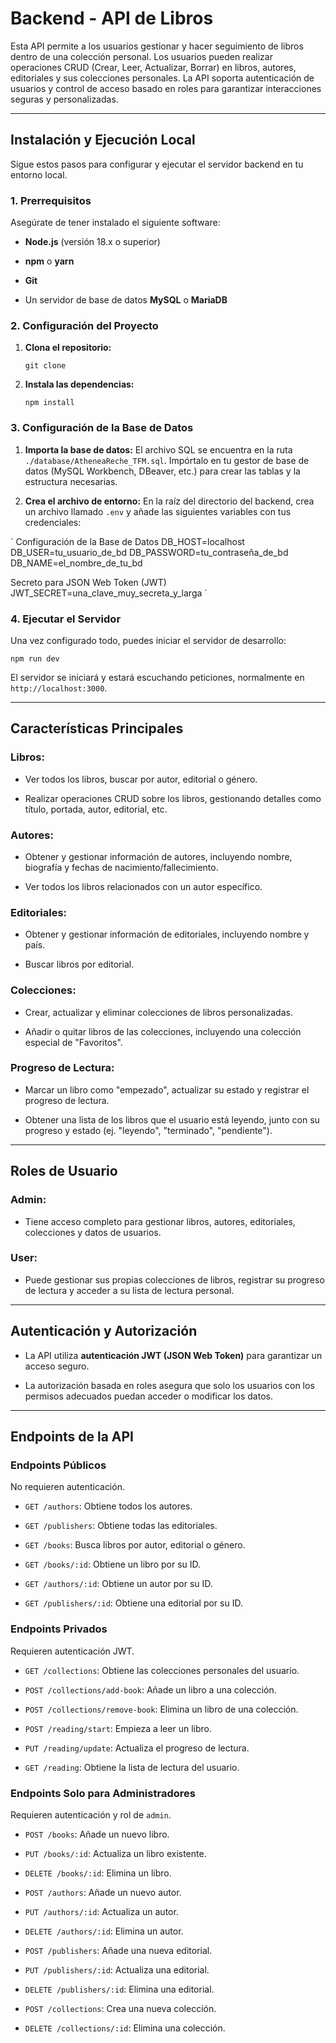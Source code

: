 # Backend - API de Libros

Esta API permite a los usuarios gestionar y hacer seguimiento de libros dentro de una colección personal. Los usuarios pueden realizar operaciones CRUD (Crear, Leer, Actualizar, Borrar) en libros, autores, editoriales y sus colecciones personales. La API soporta autenticación de usuarios y control de acceso basado en roles para garantizar interacciones seguras y personalizadas.

---

## **Instalación y Ejecución Local**

Sigue estos pasos para configurar y ejecutar el servidor backend en tu entorno local.

### **1. Prerrequisitos**

Asegúrate de tener instalado el siguiente software:

* **Node.js** (versión 18.x o superior)

* **npm** o **yarn**

* **Git**

* Un servidor de base de datos **MySQL** o **MariaDB**

### **2. Configuración del Proyecto**

1. **Clona el repositorio:**

   `git clone`

2. **Instala las dependencias:**

   `npm install`

### **3. Configuración de la Base de Datos**

1. **Importa la base de datos:** El archivo SQL se encuentra en la ruta `./database/AtheneaReche_TFM.sql`. Impórtalo en tu gestor de base de datos (MySQL Workbench, DBeaver, etc.) para crear las tablas y la estructura necesarias.

2. **Crea el archivo de entorno:** En la raíz del directorio del backend, crea un archivo llamado `.env` y añade las siguientes variables con tus credenciales:

`
Configuración de la Base de Datos
DB_HOST=localhost
DB_USER=tu_usuario_de_bd
DB_PASSWORD=tu_contraseña_de_bd
DB_NAME=el_nombre_de_tu_bd

Secreto para JSON Web Token (JWT)
JWT_SECRET=una_clave_muy_secreta_y_larga
`

### **4. Ejecutar el Servidor**

Una vez configurado todo, puedes iniciar el servidor de desarrollo:

`npm run dev`


El servidor se iniciará y estará escuchando peticiones, normalmente en `http://localhost:3000`.

---

## **Características Principales**

### **Libros**:

* Ver todos los libros, buscar por autor, editorial o género.

* Realizar operaciones CRUD sobre los libros, gestionando detalles como título, portada, autor, editorial, etc.

### **Autores**:

* Obtener y gestionar información de autores, incluyendo nombre, biografía y fechas de nacimiento/fallecimiento.

* Ver todos los libros relacionados con un autor específico.

### **Editoriales**:

* Obtener y gestionar información de editoriales, incluyendo nombre y país.

* Buscar libros por editorial.

### **Colecciones**:

* Crear, actualizar y eliminar colecciones de libros personalizadas.

* Añadir o quitar libros de las colecciones, incluyendo una colección especial de "Favoritos".

### **Progreso de Lectura**:

* Marcar un libro como "empezado", actualizar su estado y registrar el progreso de lectura.

* Obtener una lista de los libros que el usuario está leyendo, junto con su progreso y estado (ej. "leyendo", "terminado", "pendiente").

---

## **Roles de Usuario**

### **Admin**:

* Tiene acceso completo para gestionar libros, autores, editoriales, colecciones y datos de usuarios.

### **User**:

* Puede gestionar sus propias colecciones de libros, registrar su progreso de lectura y acceder a su lista de lectura personal.

---

## **Autenticación y Autorización**

* La API utiliza **autenticación JWT (JSON Web Token)** para garantizar un acceso seguro.

* La autorización basada en roles asegura que solo los usuarios con los permisos adecuados puedan acceder o modificar los datos.

---

## **Endpoints de la API**

### **Endpoints Públicos**

No requieren autenticación.

* `GET /authors`: Obtiene todos los autores.

* `GET /publishers`: Obtiene todas las editoriales.

* `GET /books`: Busca libros por autor, editorial o género.

* `GET /books/:id`: Obtiene un libro por su ID.

* `GET /authors/:id`: Obtiene un autor por su ID.

* `GET /publishers/:id`: Obtiene una editorial por su ID.

### **Endpoints Privados**

Requieren autenticación JWT.

* `GET /collections`: Obtiene las colecciones personales del usuario.

* `POST /collections/add-book`: Añade un libro a una colección.

* `POST /collections/remove-book`: Elimina un libro de una colección.

* `POST /reading/start`: Empieza a leer un libro.

* `PUT /reading/update`: Actualiza el progreso de lectura.

* `GET /reading`: Obtiene la lista de lectura del usuario.

### **Endpoints Solo para Administradores**

Requieren autenticación y rol de `admin`.

* `POST /books`: Añade un nuevo libro.

* `PUT /books/:id`: Actualiza un libro existente.

* `DELETE /books/:id`: Elimina un libro.

* `POST /authors`: Añade un nuevo autor.

* `PUT /authors/:id`: Actualiza un autor.

* `DELETE /authors/:id`: Elimina un autor.

* `POST /publishers`: Añade una nueva editorial.

* `PUT /publishers/:id`: Actualiza una editorial.

* `DELETE /publishers/:id`: Elimina una editorial.

* `POST /collections`: Crea una nueva colección.

* `DELETE /collections/:id`: Elimina una colección.